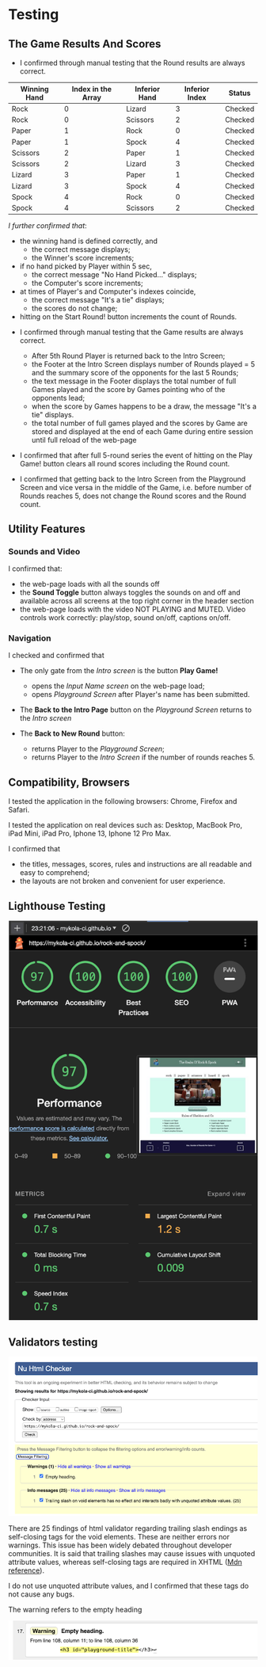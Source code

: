 # Testing
## The Game Results And Scores
* I confirmed through manual testing that the Round results are always correct.

| Winning Hand | Index in the Array | Inferior Hand | Inferior Index| Status |
| --- | --- | --- | --- | --- |
| Rock | 0 | Lizard | 3 | Checked |
| Rock | 0 | Scissors | 2 | Checked |
| Paper | 1 | Rock | 0 | Checked |
| Paper | 1 | Spock | 4 | Checked |
| Scissors | 2 | Paper | 1 | Checked |
| Scissors | 2 | Lizard | 3 | Checked |
| Lizard | 3 | Paper | 1 | Checked |
| Lizard | 3 | Spock | 4 | Checked |
| Spock | 4 | Rock | 0 | Checked |
| Spock | 4 | Scissors | 2 | Checked |

_I further confirmed that_:
- the winning hand is defined correctly, and 
  - the correct message displays;
  - the Winner's score increments;
- if no hand picked by Player within 5 sec,
  - the correct message "No Hand Picked..." displays; 
  - the Computer's score increments;
- at times of Player's and Computer's indexes coincide,
  - the correct message "It's a tie" displays;
  - the scores do not change;
- hitting on the Start Round! button increments the count of Rounds.

* I confirmed through manual testing that the Game results are always correct.
  - After 5th Round Player is returned back to the Intro Screen;
  - the Footer at the Intro Screen displays number of Rounds played = 5 and the summary score of the opponents for the last 5 Rounds; 
  - the text message in the Footer displays the total number of full Games played and the score by Games pointing who of the opponents lead; 
  - when the score by Games happens to be a draw, the message "It's a tie" displays.
  - the total number of full games played and the scores by Game are stored and displayed at the end of each Game during entire session until full reload of the web-page 

* I confirmed that after full 5-round series the event of hitting on the Play Game! button clears all round scores including the Round count. 
* I confirmed that getting back to the Intro Screen from the Playground Screen and vice versa in the middle of the Game, i.e. before number of Rounds reaches 5, does not change the Round scores and the Round count.

## Utility Features
### Sounds and Video
I confirmed that:
* the web-page loads with all the sounds off
* the __Sound Toggle__ button always toggles the sounds on and off and available across all screens at the top right corner in the header section
* the web-page loads with the video NOT PLAYING and MUTED. Video controls work correctly: play/stop, sound on/off, captions on/off.

### Navigation
I checked and confirmed that
* The only gate from the _Intro screen_ is the button __Play Game!__
  - opens the _Input Name screen_ on the web-page load;
  - opens _Playground Screen_ after Player's name has been submitted.

*  The __Back to the Intro Page__ button on the _Playground Screen_ returns to the _Intro screen_

* The __Back to New Round__ button:
  - returns Player to the _Playground Screen_;
  - returns Player to the _Intro Screen_ if the number of rounds reaches 5.

## Compatibility, Browsers

I tested the application in the following browsers: Chrome, Firefox and Safari.

I tested the application on real devices such as: Desktop, MacBook Pro, iPad Mini, iPad Pro, Iphone 13, Iphone 12 Pro Max. 

I confirmed that 

* the titles, messages, scores, rules and instructions are all readable and easy to comprehend;
* the layouts are not broken and convenient for user experience.

## Lighthouse Testing

![Lighthouse reports](documentation/testing/lighthouse-report.png)

## Validators testing

![HTML validator](documentation/testing/html-checker-head.png)

There are 25 findings of html validator regarding trailing slash endings as  self-closing tags for the void elements. These are neither errors nor warnings. This issue has been widely debated throughout developer communities. It is said that trailing slashes may cause issues with unquoted attribute values, whereas self-closing tags are required in XHTML ([Mdn reference](https://developer.mozilla.org/en-US/docs/Glossary/Void_element)). 

I do not use unquoted attribute values, and I confirmed that these tags do not cause any bugs.

The warning refers to the empty heading

![Empty h3 heading warning](documentation/testing/empty-heading.png)


